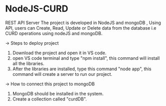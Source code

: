 # NodeJS-CURD


REST API Server
The project is developed in NodeJS and mongoDB , Using API, users can Create, Read, Update or Delete data from the database i.e CURD operations using nodeJS and mongoDB.

-> Steps to deploy project
1) Download the project and open it in VS code.
2) open VS code terminal and type "npm install",  this command will install all the libraries.
3) After the libraries are installed, type this command "node app", this command will create a server to run our project.


-> How to connect this project to mongoDB
1) MongoDB should be installed in the system.
2) Create a collection called "curdDB".

